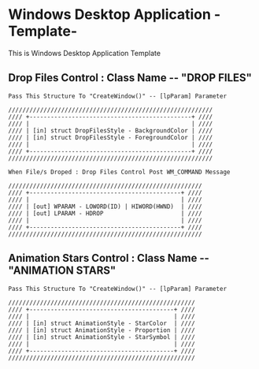 <h1>Windows Desktop Application -Template-</h1>

This is Windows Desktop Application Template

<h2>Drop Files Control : Class Name -- "DROP FILES"</h2>

	Pass This Structure To "CreateWindow()" -- [lpParam] Parameter
	
	//////////////////////////////////////////////////////////
	//// +----------------------------------------------+ ////
	//// |                                              | ////
	//// | [in] struct DropFilesStyle - BackgroundColor | ////
	//// | [in] struct DropFilesStyle - ForegroundColor | ////
	//// |                                              | ////
	//// +----------------------------------------------+ ////
	//////////////////////////////////////////////////////////
	
	When File/s Droped : Drop Files Control Post WM_COMMAND Message
	
	///////////////////////////////////////////////////////
	//// +-------------------------------------------+ ////
	//// |                                           | ////
	//// | [out] WPARAM - LOWORD(ID) | HIWORD(HWND)  | ////
	//// | [out] LPARAM - HDROP                      | ////
	//// |                                           | ////
	//// +-------------------------------------------+ ////
	///////////////////////////////////////////////////////

<h2>Animation Stars Control : Class Name -- "ANIMATION STARS"</h2>

	Pass This Structure To "CreateWindow()" -- [lpParam] Parameter
	
	/////////////////////////////////////////////////////
	//// +-----------------------------------------+ ////
	//// |                                         | ////
	//// | [in] struct AnimationStyle - StarColor  | ////
	//// | [in] struct AnimationStyle - Proportion | ////
	//// | [in] struct AnimationStyle - StarSymbol | ////
	//// |                                         | ////
	//// +-----------------------------------------+ ////
	/////////////////////////////////////////////////////

